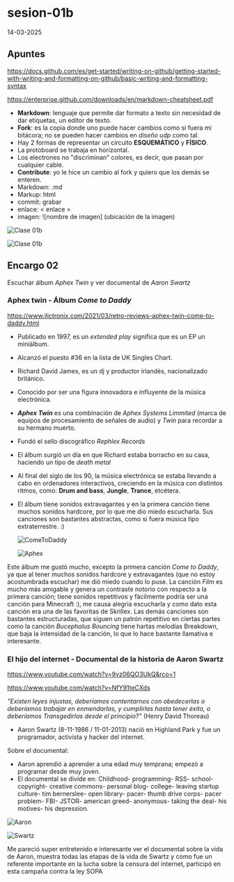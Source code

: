 # sesion-01b

14-03-2025

## Apuntes 

<https://docs.github.com/es/get-started/writing-on-github/getting-started-with-writing-and-formatting-on-github/basic-writing-and-formatting-syntax>

<https://enterprise.github.com/downloads/en/markdown-cheatsheet.pdf>

* **Markdown**: lenguaje que permite dar formato a texto sin necesidad de dar etiquetas, un editor de texto.
* **Fork**: es la copia donde uno puede hacer cambios como si fuera mi bitácora; no se pueden hacer cambios en _diseño udp_ como tal. 
* Hay 2 formas de representar un circuito **ESQUEMÁTICO** y **FÍSICO**.
* La protoboard se trabaja en horizontal.
* Los electrones no "discriminan" colores, es decir, que pasan por cualquier cable.
* **Contribute**: yo le hice un cambio al fork y quiero que los demás se enteren.
* Markdown: .md
* Markup: html
* commit: grabar
* enlace: < enlace >
* imagen: ![nombre de imagen] (ubicación de la imagen)

![Clase 01b](https://github.com/user-attachments/assets/f294b9b7-9ccd-4157-8a6c-e754d46414c6)

![Clase 01b](https://github.com/user-attachments/assets/1ceb59c5-357c-4a22-bc83-47229a22b2ad)


## Encargo 02

Escuchar álbum _Aphex Twin_ y ver documental de _Aaron Swartz_

### Aphex twin - Álbum _Come to Daddy_

<https://www.ilictronix.com/2021/03/retro-reviews-aphex-twin-come-to-daddy.html>

* Publicado en 1997, es un _extended play_ significa que es un EP un miniálbum.
* Alcanzó el puesto #36 en la lista de UK Singles Chart.
* Richard David James, es un dj y productor irlandés, nacionalizado británico.
* Conocido por ser una figura innovadora e influyente de la música electrónica.
* ***Aphex Twin*** es una combinación de _Aphex Systems Limmited_ (marca de equipos de procesamiento de señales de audio) y _Twin_ para recordar a su hermano muerto.
* Fundó el sello discográfico _Rephlex Records_
* El álbum surgió un día en que Richard estaba borracho en su casa, haciendo un tipo de _death metal_
* Al final del siglo de los 90, la música electrónica se estaba llevando a cabo en ordenadores interactivos, creciendo en la música con distintos ritmos, como: **Drum and bass**, **Jungle**, **Trance**, etcétera.
* El álbum tiene sonidos extravagantes y en la primera canción tiene muchos sonidos hardcore, por lo que me dio miedo escucharla. Sus canciones son bastantes abstractas, como si fuera música tipo extraterrestre. :)
  
  ![ComeToDaddy](https://github.com/user-attachments/assets/90f8e13f-cd89-42b6-9e15-6aa44d552783)


  ![Aphex](https://github.com/user-attachments/assets/37856fa3-eeee-4a21-b18f-16422f60ee75)

Este álbum me gustó mucho, excepto la primera canción _Come to Daddy_, ya que al tener muchos sonidos hardcore y extravagantes (que no estoy acostumbrada escuchar) me dió miedo cuando lo puse. La canción _Film_ es mucho más amigable y genera un contraste notorio con respecto a la primera canción; tiene sonidos repetitivos y fácilmente podría ser una canción para Minecraft :), me causa alegría escucharla y como dato esta canción era una de las favoritas de Skrillex. Las demás canciones son bastantes estructuradas, que siguen un patrón repetitivo en ciertas partes como la canción _Bucephalus Bouncing_ tiene hartas melodías Breakdown, que baja la intensidad de la canción, lo que lo hace bastante llamativa e interesante. 


### El hijo del internet - Documental de la historia de Aaron Swartz 

<https://www.youtube.com/watch?v=9vz06QO3UkQ&rco=1>

<https://www.youtube.com/watch?v=NfY91teCXds>

_"Existen leyes injustas, deberíamos contentarnos con obedecerlas o deberíamos trabajar en enmendarlas, y cumplirlas hasta tener éxito, o deberíamos Transgedirlas desde el principio?"_ (Henry David Thoreau)

* Aaron Swartz (8-11-1986 / 11-01-2013) nació en Highland Park y fue un programador, activista y hacker del internet.

Sobre el documental: 

* Aaron aprendió a aprender a una edad muy temprana; empezó a programar desde muy joven.
* El documental se divide en: Childhood- programming- RSS- school- copyright- creative commons- personal blog- college- leaving startup culture- tim bernerslee- open library- pacer- thumb drive corps- pacer problem- FBI- JSTOR- american greed- anonymous- taking the deal- his motives- his depression.

![Aaron](https://github.com/user-attachments/assets/710195e0-c6c2-48f5-9634-aef6b52846f8)

![Swartz](https://github.com/user-attachments/assets/a00c5961-e2ba-451c-a218-df6ec1c70e6c)

Me pareció super entretenido e interesante ver el documental sobre la vida de Aaron, muestra todas las etapas de la vida de Swartz y como fue un referente importante en la lucha sobre la censura del internet, participó en esta campaña contra la ley SOPA
